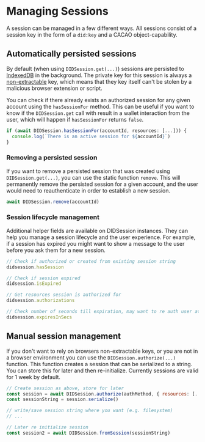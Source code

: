 # Managing Sessions

A session can be managed in a few different ways. All sessions consist of a session key in the form of a `did:key` and a CACAO object-capability.

## Automatically persisted sessions

By default (when using `DIDSession.get(...)`) sessions are persisted to [IndexedDB](https://developer.mozilla.org/en-US/docs/Web/API/IndexedDB_API) in the background. The private key for this session is always a [non-extractable](https://developer.mozilla.org/en-US/docs/Web/API/CryptoKey/extractable) key, which means that they key itself can't be stolen by a malicious browser extension or script.

You can check if there already exists an authorized session for any given account using the `hasSessionFor` method. This can be useful if you want to know if the `DIDSession.get` call with result in a wallet interaction from the user, which will happen if `hasSessionFor` returns `false`.

```js
if (await DIDSession.hasSessionFor(accountId, resources: [...])) {
  console.log(`There is an active session for ${accountId}`)
}
```

### Removing a persisted session

If you want to remove a persisted session that was created using `DIDSession.get(...)`, you can use the static function `remove`. This will permanently remove the persisted session for a given account, and the user would need to reauthenticate in order to establish a new session.

```js
await DIDSession.remove(accountId)
```


### Session lifecycle management

Additional helper fields are available on DIDSession instances. They can help you manage a session lifecycle and the user experience. For example, if a session has expired you might want to show a message to the user before you ask them for a new session.

```js
// Check if authorized or created from existing session string
didsession.hasSession

// Check if session expired
didsession.isExpired

// Get resources session is authorized for
didsession.authorizations

// Check number of seconds till expiration, may want to re auth user at a time before expiration
didsession.expiresInSecs
```


## Manual session management

If you don't want to rely on browsers non-extractable keys, or you are not in a browser environment you can use the `DIDSession.authorize(...)` function. This function creates a session that can be serialized to a string. You can store this for later and then re-initialize. Currently sessions are valid
for 1 week by default.

```js
// Create session as above, store for later
const session = await DIDSession.authorize(authMethod, { resources: [...]})
const sessionString = session.serialize()

// write/save session string where you want (e.g. filesystem)
// ...

// Later re initialize session
const session2 = await DIDSession.fromSession(sessionString)
```
